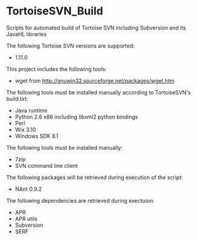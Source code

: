 # TortoiseSVN_Build
Scripts for automated build of Tortoise SVN including Subversion and its JavaHL libraries

The following Tortoise SVN versions are supported:
- 1.11.0

This project includes the following tools:
- wget from http://gnuwin32.sourceforge.net/packages/wget.htm

The following tools must be installed manually according to TortoiseSVN's build.txt:
- Java runtime
- Python 2.6 x86 including libxml2 python bindings
- Perl
- Wix 3.10
- Windows SDK 8.1

The following tools must be installed manually:
- 7zip
- SVN command line client

The following packages will be retrieved during execution of the script:
- NAnt 0.9.2

The following dependencies are retrieved during exectuion:
- APR
- APR utils
- Subversion
- SERF
